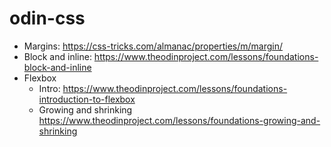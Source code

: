 # odin-css

+ Margins: https://css-tricks.com/almanac/properties/m/margin/
+ Block and inline: https://www.theodinproject.com/lessons/foundations-block-and-inline
+ Flexbox 
    * Intro: https://www.theodinproject.com/lessons/foundations-introduction-to-flexbox
    * Growing and shrinking https://www.theodinproject.com/lessons/foundations-growing-and-shrinking
